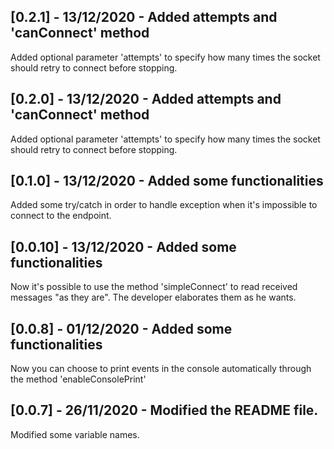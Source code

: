 ## [0.2.1] - 13/12/2020 - Added attempts and 'canConnect' method
Added optional parameter 'attempts' to specify how many times the socket should retry to connect before stopping.

## [0.2.0] - 13/12/2020 - Added attempts and 'canConnect' method
Added optional parameter 'attempts' to specify how many times the socket should retry to connect before stopping.

## [0.1.0] - 13/12/2020 - Added some functionalities
Added some try/catch in order to handle exception when it's impossible to connect to the endpoint.

## [0.0.10] - 13/12/2020 - Added some functionalities
Now it's possible to use the method 'simpleConnect' to read received messages "as they are". The developer elaborates them as he wants.

## [0.0.8] - 01/12/2020 - Added some functionalities
Now you can choose to print events in the console automatically through the method 'enableConsolePrint'

## [0.0.7] - 26/11/2020 - Modified the README file.
Modified some variable names.


